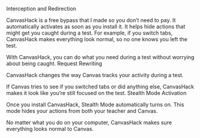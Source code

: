 Interception and Redirection

CanvasHack is a free bypass that I made so you don’t need to pay. It automatically activates as soon as you install it. It helps hide actions that might get you caught during a test. For example, if you switch tabs, CanvasHack makes everything look normal, so no one knows you left the test.

With CanvasHack, you can do what you need during a test without worrying about being caught.
Request Rewriting

CanvasHack changes the way Canvas tracks your activity during a test.

If Canvas tries to see if you switched tabs or did anything else, CanvasHack makes it look like you’re still focused on the test.
Stealth Mode Activation

Once you install CanvasHack, Stealth Mode automatically turns on. This mode hides your actions from both your teacher and Canvas.

No matter what you do on your computer, CanvasHack makes sure everything looks normal to Canvas.
